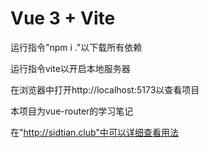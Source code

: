 # Vue 3 + Vite
运行指令"npm i ."以下载所有依赖

运行指令vite以开启本地服务器

在浏览器中打开http://localhost:5173以查看项目

本项目为vue-router的学习笔记

在"http://sidtian.club"中可以详细查看用法
